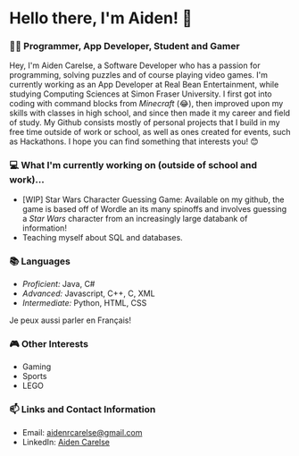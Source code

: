 # Hello there, I'm Aiden! 👋
### 👨‍💻 Programmer, App Developer, Student and Gamer

Hey, I'm Aiden Carelse, a Software Developer who has a passion for programming, solving puzzles and of course playing video games. I'm currently working as an App Developer at Real Bean Entertainment, while studying Computing Sciences at Simon Fraser University. I first got into coding with command blocks from *Minecraft* (😂), then improved upon my skills with classes in high school, and since then made it my career and field of study. My Github consists mostly of personal projects that I build in my free time outside of work or school, as well as ones created for events, such as Hackathons. I hope you can find something that interests you! 😊

### 💻 What I'm currently working on (outside of school and work)...
- [WIP] Star Wars Character Guessing Game: Available on my github, the game is based off of Wordle an its many spinoffs and involves guessing a *Star Wars* character from an increasingly large databank of information!
- Teaching myself about SQL and databases.

### 📚 Languages
- *Proficient:* Java, C#
- *Advanced:* Javascript, C++, C, XML
- *Intermediate:* Python, HTML, CSS

Je peux aussi parler en Français!

### 🎮 Other Interests
- Gaming
- Sports
- LEGO

### 📫 Links and Contact Information
- Email: aidenrcarelse@gmail.com
- LinkedIn: [Aiden Carelse](https://www.linkedin.com/in/aiden-carelse-414259204/)

<!--- [![Anurag's GitHub stats](https://github-readme-stats.vercel.app/api?username=AidenCarelse)](https://github.com/anuraghazra/github-readme-stats) ---> 
